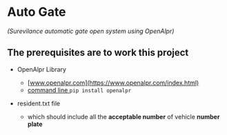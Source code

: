 # Auto Gate
*(Surevilance automatic gate open system using OpenAlpr)*

## The prerequisites are to work this project

 

 - OpenAlpr Library

	 - [www.openalpr.com](https://www.openalpr.com/index.html)	
	 - [command line ](https://pypi.org/project/openalpr/)
	   `pip install openalpr`
 -  resident.txt file 
	 - which should include all the **acceptable number** of vehicle **number plate**
